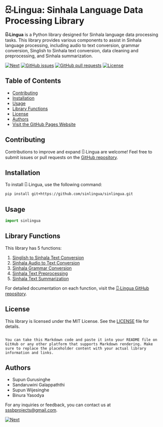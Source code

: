 # සිංLingua: Sinhala Language Data Processing Library

**සිංLingua** is a Python library designed for Sinhala language data processing tasks. This library provides various components to assist in Sinhala language processing, including audio to text conversion, grammar conversion, Singlish to Sinhala text conversion, data cleaning and preprocessing, and Sinhala summarization.

[![Next](https://img.shields.io/badge/next-blue.svg)](https://github.com/sinlingua/documentation/tree/main/1.%20Singlish%20to%20Sinhala%20Text%20Conversion/README.md)
[![GitHub issues](https://img.shields.io/github/issues/sinlingua/documentation)](https://github.com/sinlingua/documentation/issues)
[![GitHub pull requests](https://img.shields.io/github/issues-pr/SupunGurusinghe/SinlinguaDocumentation)](https://github.com/sinlingua/documentation/pulls)
[![License](https://img.shields.io/github/license/sinlingua/documentation)](https://github.com/sinlingua/documentation/blob/main/LICENSE)

## Table of Contents
- [Contributing](#contributing)
- [Installation](#installation)
- [Usage](#usage)
- [Library Functions](#library-functions)
- [License](#license)
- [Authors](#authors)
- [Visit the GitHub Pages Website](https://sinlingua.github.io/documentation/)

## Contributing

Contributions to improve and expand සිංLingua are welcome! Feel free to submit issues or pull requests on the [GitHub repository](https://github.com/sinlingua/documentation).

## Installation

To install සිංLingua, use the following command:

```bash
pip install git+https://github.com/sinlingua/sinlingua.git
```

## Usage

```python
import sinlingua
```

## Library Functions

This library has 5 functions:

1. [Singlish to Sinhala Text Conversion](https://sinlingua.github.io/documentation/1.%20Singlish%20to%20Sinhala%20Text%20Conversion)
2. [Sinhala Audio to Text Conversion](https://sinlingua.github.io/documentation/2.%20Sinhala%20Audio%20to%20Text%20Conversion)
3. [Sinhala Grammar Conversion](https://sinlingua.github.io/documentation/3.%20Sinhala%20Grammar%20Conversion)
4. [Sinhala Text Preprocessing](https://sinlingua.github.io/documentation/4.%20Sinhala%20Text%20Preprocessing)
5. [Sinhala Text Summarization](https://sinlingua.github.io/documentation/5.%20Sinhala%20Text%20Summarization)

For detailed documentation on each function, visit the [සිංLingua GitHub repository](https://github.com/sinlingua/documentation).

## License

This library is licensed under the MIT License. See the [LICENSE](https://github.com/sinlingua/documentation/blob/main/LICENSE) file for details.
```

You can take this Markdown code and paste it into your README file on GitHub or any other platform that supports Markdown rendering. Make sure to replace the placeholder content with your actual library information and links.
```

## Authors

- Supun Gurusinghe
- Sandaruwini Galappaththi
- Supun Wijesinghe
- Binura Yasodya

For any inquiries or feedback, you can contact us at sssbprojects@gmail.com.


[![Next](https://img.shields.io/badge/next-blue.svg)](https://github.com/sinlingua/documentation/tree/main/1.%20Singlish%20to%20Sinhala%20Text%20Conversion/README.md)
